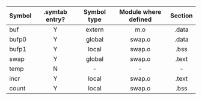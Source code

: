 |Symbol|.symtab entry?|Symbol type|Module where defined|Section|
|---|:-:|:-:|:-:|:-:|
|buf|Y|extern|m.o|.data|
|bufp0|Y|global|swap.o|.data|
|bufp1|Y|local|swap.o|.bss|
|swap|Y|global|swap.o|.text|
|temp|N|-|-|-|
|incr|Y|local|swap.o|.text|
|count|Y|local|swap.o|.bss|
